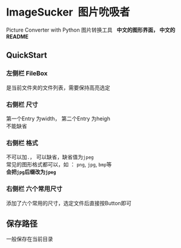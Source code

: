 # ImageSucker  图片吮吸者
Picture Converter with Python 图片转换工具  
**中文的图形界面， 中文的README**
## QuickStart
### 左侧栏 FileBox
是当前文件夹的文件列表，需要保持高亮选定

### 右侧栏 尺寸
第一个Entry 为width， 第二个Entry 为heigh  
不能缺省

### 右侧栏 格式
不可以加`.`， 可以缺省，缺省值为`jpeg`  
常见的图形格式都可以，如 ： `png`, `jpg`, `bmp`等  
**会把`jpg`后缀改为`jpeg`**  

### 右侧栏 六个常用尺寸
添加了六个常用的尺寸，选定文件后直接按Button即可  

## 保存路径
一般保存在当前目录
